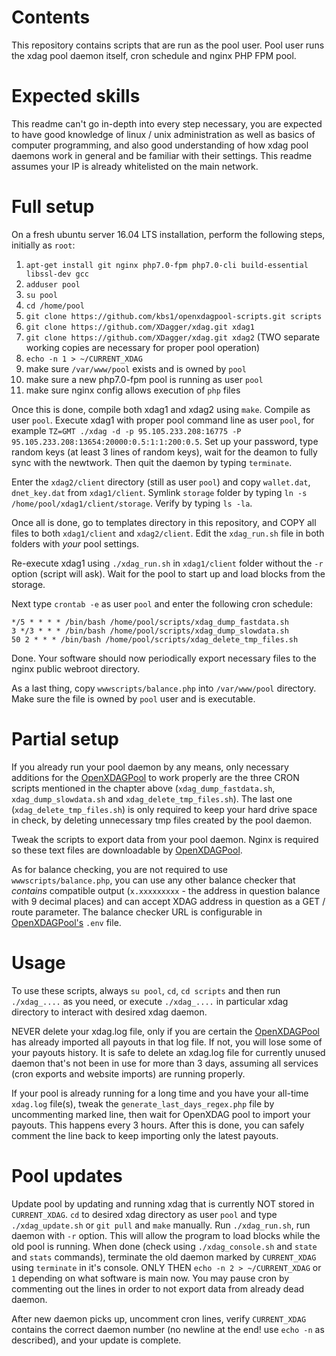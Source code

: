 # Contents
This repository contains scripts that are run as the pool user. Pool user runs the xdag pool daemon itself, cron schedule and nginx PHP FPM pool.

# Expected skills
This readme can't go in-depth into every step necessary, you are expected to have good knowledge of linux / unix administration as well as basics of computer programming, and also good understanding of
how xdag pool daemons work in general and be familiar with their settings. This readme assumes your IP is already whitelisted on the main network.

# Full setup
On a fresh ubuntu server 16.04 LTS installation, perform the following steps, initially as `root`:
1. `apt-get install git nginx php7.0-fpm php7.0-cli build-essential libssl-dev gcc`
2. `adduser pool`
3. `su pool`
4. `cd /home/pool`
5. `git clone https://github.com/kbs1/openxdagpool-scripts.git scripts`
6. `git clone https://github.com/XDagger/xdag.git xdag1`
7. `git clone https://github.com/XDagger/xdag.git xdag2` (TWO separate working copies are necessary for proper pool operation)
8. `echo -n 1 > ~/CURRENT_XDAG`
9. make sure `/var/www/pool` exists and is owned by `pool`
10. make sure a new php7.0-fpm pool is running as user `pool`
11. make sure nginx config allows execution of `php` files

Once this is done, compile both xdag1 and xdag2 using `make`. Compile as user `pool`. Execute xdag1 with proper pool command line as user `pool`,
for example `TZ=GMT ./xdag -d -p 95.105.233.208:16775 -P 95.105.233.208:13654:20000:0.5:1:1:200:0.5`. Set up
your password, type random keys (at least 3 lines of random keys), wait for the deamon to fully sync with the newtwork.
Then quit the daemon by typing `terminate`.

Enter the `xdag2/client` directory (still as user `pool`) and copy `wallet.dat`, `dnet_key.dat` from `xdag1/client`.
Symlink `storage` folder by typing `ln -s /home/pool/xdag1/client/storage`. Verify by typing `ls -la`.

Once all is done, go to templates directory in this repository, and COPY all files to both `xdag1/client` and `xdag2/client`. Edit the `xdag_run.sh` file in both folders with *your* pool settings.

Re-execute xdag1 using `./xdag_run.sh` in `xdag1/client` folder without the `-r` option (script will ask). Wait for the pool to start up and load blocks from the storage.

Next type `crontab -e` as user `pool` and enter the following cron schedule:
```
*/5 * * * * /bin/bash /home/pool/scripts/xdag_dump_fastdata.sh
3 */3 * * * /bin/bash /home/pool/scripts/xdag_dump_slowdata.sh
50 2 * * * /bin/bash /home/pool/scripts/xdag_delete_tmp_files.sh

```
Done. Your software should now periodically export necessary files to the nginx public webroot directory.

As a last thing, copy `wwwscripts/balance.php` into `/var/www/pool` directory. Make sure the file is owned by `pool` user and is executable.

# Partial setup
If you already run your pool daemon by any means, only necessary additions for the [OpenXDAGPool](https://github.com/kbs1/openxdagpool) to work properly
are the three CRON scripts mentioned in the chapter above (`xdag_dump_fastdata.sh`, `xdag_dump_slowdata.sh` and `xdag_delete_tmp_files.sh`). The last one
(`xdag_delete_tmp_files.sh`) is only required to keep your hard drive space in check, by deleting unnecessary tmp files created by the pool daemon.

Tweak the scripts to export data from your pool daemon. Nginx is required so these text files are downloadable by [OpenXDAGPool](https://github.com/kbs1/openxdagpool).

As for balance checking, you are not required to use `wwwscripts/balance.php`, you can use any other balance checker that *contains* compatible output (`x.xxxxxxxxx` - the address in question balance with 9 decimal places) and
can accept XDAG address in question as a GET / route parameter. The balance checker URL is configurable in [OpenXDAGPool's](https://github.com/kbs1/openxdagpool) `.env` file.

# Usage
To use these scripts, always `su pool`,  `cd`, `cd scripts` and then run `./xdag_....` as you need, or execute `./xdag_....` in particular xdag directory to interact with desired xdag daemon.

NEVER delete your xdag.log file, only if you are certain the [OpenXDAGPool](https://github.com/kbs1/openxdagpool) has already imported all payouts in that log file. If not, you will lose some of your payouts history. It is safe to delete an xdag.log file for currently unused daemon that's not been in use for more than 3 days, assuming all services (cron exports and website imports) are running properly.

If your pool is already running for a long time and you have your all-time `xdag.log` file(s), tweak the `generate_last_days_regex.php` file by uncommenting marked line, then wait for OpenXDAG pool to import your payouts. This happens every 3 hours. After this is done, you can safely comment the line back to keep importing only the latest payouts.

# Pool updates
Update pool by updating and running xdag that is currently NOT stored in `CURRENT_XDAG`. `cd` to desired xdag directory as user `pool` and type `./xdag_update.sh` or `git pull` and `make` manually. Run `./xdag_run.sh`, run daemon with `-r` option.
This will allow the program to load blocks while the old pool is running.
When done (check using `./xdag_console.sh` and `state` and `stats` commands), terminate the old daemon marked by `CURRENT_XDAG` using `terminate` in it's console. ONLY THEN `echo -n 2 > ~/CURRENT_XDAG` or `1` depending on
what software is main now. You may pause cron by commenting out the lines in order to not export data from already dead daemon.

After new daemon picks up, uncomment cron lines, verify `CURRENT_XDAG` contains the correct daemon number (no newline at the end! use `echo -n` as described), and your update is complete.
